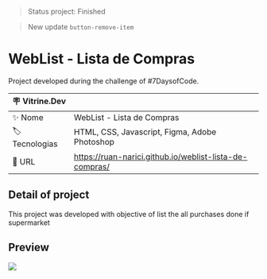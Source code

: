 >Status project: Finished

>New update `button-remove-item`

# WebList - Lista de Compras

Project developed during the challenge of #7DaysofCode.
 

| :placard: Vitrine.Dev |     |
| -------------  | --- |
| :sparkles: Nome        | WebList - Lista de Compras
| :label: Tecnologias | HTML, CSS, Javascript, Figma, Adobe Photoshop
| :rocket: URL         | https://ruan-narici.github.io/weblist-lista-de-compras/

## Detail of project
This project was developed with objective of list the all purchases done if supermarket

## Preview
![](./assets/img/_preview.gif#vitrinedev)